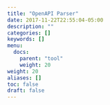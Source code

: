 ```yaml
---
title: "OpenAPI Parser"
date: 2017-11-22T22:55:04-05:00
description: ""
categories: []
keywords: []
menu:
  docs:
    parent: "tool"
    weight: 20
weight: 20
aliases: []
toc: false
draft: false
---
```



